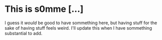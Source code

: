 # This is s0mme \[...\]

I guess it *would* be good to have sommething here, 
but having stuff for the sake of having stuff feels weird. 
I'll update this when I have sommething substantial to add.
